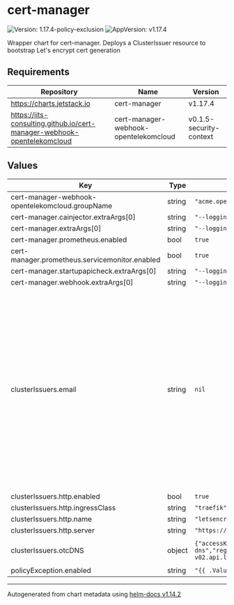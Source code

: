 # cert-manager

![Version: 1.17.4-policy-exclusion](https://img.shields.io/badge/Version-1.17.4--policy--exclusion-informational?style=flat-square) ![AppVersion: v1.17.4](https://img.shields.io/badge/AppVersion-v1.17.4-informational?style=flat-square)

Wrapper chart for cert-manager. Deploys a ClusterIssuer resource to bootstrap Let's encrypt cert generation

## Requirements

| Repository | Name | Version |
|------------|------|---------|
| https://charts.jetstack.io | cert-manager | v1.17.4 |
| https://iits-consulting.github.io/cert-manager-webhook-opentelekomcloud | cert-manager-webhook-opentelekomcloud | v0.1.5-security-context |

## Values

| Key | Type | Default | Description |
|-----|------|---------|-------------|
| cert-manager-webhook-opentelekomcloud.groupName | string | `"acme.opentelekomcloud.com"` |  |
| cert-manager.cainjector.extraArgs[0] | string | `"--logging-format=json"` |  |
| cert-manager.extraArgs[0] | string | `"--logging-format=json"` |  |
| cert-manager.prometheus.enabled | bool | `true` |  |
| cert-manager.prometheus.servicemonitor.enabled | bool | `true` |  |
| cert-manager.startupapicheck.extraArgs[0] | string | `"--logging-format=json"` |  |
| cert-manager.webhook.extraArgs[0] | string | `"--logging-format=json"` |  |
| clusterIssuers.email | string | `nil` | Required, replace with the e-mails you want to receive the warnings You must replace this email address with your own. Let's Encrypt will use this to contact you about expiring certificates, and issues related to your account. |
| clusterIssuers.http.enabled | bool | `true` |  |
| clusterIssuers.http.ingressClass | string | `"traefik"` |  |
| clusterIssuers.http.name | string | `"letsencrypt"` |  |
| clusterIssuers.http.server | string | `"https://acme-v02.api.letsencrypt.org/directory"` |  |
| clusterIssuers.otcDNS | object | `{"accessKey":"","enabled":true,"existingSecretRef":"","name":"letsencrypt-dns","region":"eu-de","secretKey":"","server":"https://acme-v02.api.letsencrypt.org/directory"}` | Only available for OTC |
| policyException.enabled | string | `"{{ .Values.clusterIssuers.otcDNS.enabled }}"` |  |

----------------------------------------------
Autogenerated from chart metadata using [helm-docs v1.14.2](https://github.com/norwoodj/helm-docs/releases/v1.14.2)
